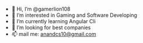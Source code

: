 - 👋 Hi, I’m @gamerlion108
- 👀 I’m interested in Gaming and Software Developing
- 🌱 I’m currently learning Angular Cli
- 💞️ I’m looking for best companies
- 📫 mail me: anandcs10@gmail.com

<!---
gamerlion108/Anand C S is a ✨ special ✨ repository because its `README.md` (this file) appears on your GitHub profile.
You can click the Preview link to take a look at your changes.
--->
